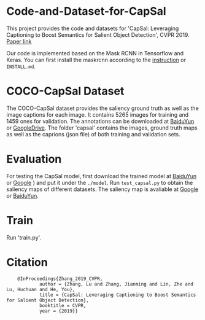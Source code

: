 # Code-and-Dataset-for-CapSal
   This project provides the code and datasets for 'CapSal: Leveraging Captioning to Boost Semantics for Salient Object Detection', CVPR 2019. [Paper link](https://drive.google.com/open?id=1JcZMHBXEX-7AR1P010OXg_wCCC5HukeZ)
    
  
   Our code is implemented based on the Mask RCNN in Tensorflow and Keras. You can first install the maskrcnn according to the [instruction](https://github.com/matterport/Mask_RCNN.git) or `INSTALL.md`. 
# COCO-CapSal Dataset
   The COCO-CapSal dataset provides the saliency ground truth as well as the image captions for each image. It contains 5265 images for training and 1459 ones for validation. The annotations can be downloaded at [BaiduYun](https://pan.baidu.com/s/1iU8A-RII7rvOG9KHz5Dysg) or [GoogleDrive](https://drive.google.com/open?id=1d04vkomA2sT2cUAst9CJYYHwTwNkSg2p). The folder 'capsal' contains the images, ground truth maps as well as the caprions (json file) of both training and validation sets. 
# Evaluation
For testing the CapSal model, first download the trained model at [BaiduYun](https://pan.baidu.com/s/1dQwQ5AdJqBfSSgZPUNR_gg) or [Google](https://drive.google.com/open?id=1d04vkomA2sT2cUAst9CJYYHwTwNkSg2p)
) and put it under the `./model`. Run `test_capsal.py` to obtain the saliency maps of different datasets. 
The saliency map is avaliable at [Google](https://drive.google.com/open?id=1d04vkomA2sT2cUAst9CJYYHwTwNkSg2p) or [BaiduYun](https://pan.baidu.com/s/1LtlK3ZH8adZCEi8n0ys9BA).
# Train
Run 'train.py'.
# Citation
        @InProceedings{Zhang_2019_CVPR,
                author = {Zhang, Lu and Zhang, Jianming and Lin, Zhe and Lu, Huchuan and He, You},
                title = {CapSal: Leveraging Captioning to Boost Semantics for Salient Object Detection},
                booktitle = CVPR,
                year = {2019}}
